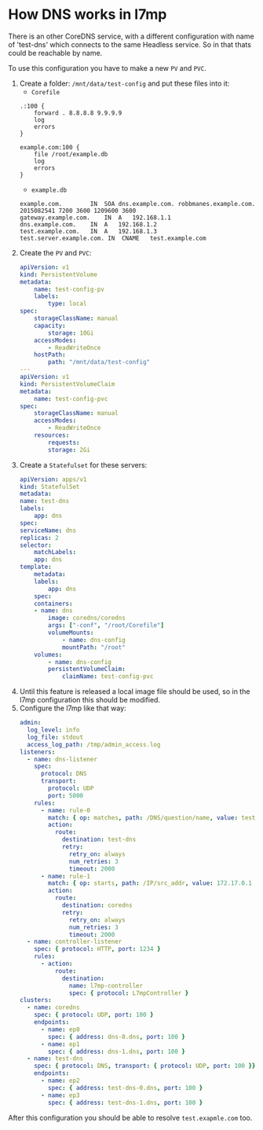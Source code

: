 # How DNS works in l7mp 

There is an other CoreDNS service, with a different configuration with name of 'test-dns'
which connects to the same Headless service. So in that thats could be reachable by name. 

To use this configuration you have to make a new `PV` and `PVC`.

1. Create a folder: `/mnt/data/test-config` and put these files into it: 
    - `Corefile`
    ```
    .:100 {
        forward . 8.8.8.8 9.9.9.9
        log
        errors
    }

    example.com:100 {
        file /root/example.db
        log
        errors
    }
    ```
    - `example.db`
    ```
    example.com.        IN  SOA dns.example.com. robbmanes.example.com. 2015082541 7200 3600 1209600 3600
    gateway.example.com.    IN  A   192.168.1.1
    dns.example.com.    IN  A   192.168.1.2
    test.example.com.   IN  A   192.168.1.3
    test.server.example.com. IN  CNAME   test.example.com
    ```
2. Create the `PV` and `PVC`: 
    ```yaml
    apiVersion: v1
    kind: PersistentVolume
    metadata:
        name: test-config-pv
        labels: 
            type: local
    spec:
        storageClassName: manual
        capacity:
            storage: 10Gi
        accessModes:
            - ReadWriteOnce
        hostPath:
            path: "/mnt/data/test-config"
    ---
    apiVersion: v1
    kind: PersistentVolumeClaim
    metadata:
        name: test-config-pvc
    spec:
        storageClassName: manual
        accessModes:
            - ReadWriteOnce
        resources:
            requests:
            storage: 2Gi
    ```
3. Create a `Statefulset` for these servers:
    ``` yaml
    apiVersion: apps/v1
    kind: StatefulSet
    metadata:
    name: test-dns
    labels:
        app: dns
    spec:
    serviceName: dns
    replicas: 2
    selector:
        matchLabels:
        app: dns
    template:
        metadata:
        labels:
            app: dns
        spec:
        containers:
        - name: dns
            image: coredns/coredns
            args: ["-conf", "/root/Corefile"]
            volumeMounts:
                - name: dns-config
                mountPath: "/root"
        volumes:
            - name: dns-config
            persistentVolumeClaim:
                claimName: test-config-pvc
    ```
4. Until this feature is released a local image file should be used, so in the l7mp configuration this should be modified.
5. Configure the l7mp like that way: 
    ``` yaml
    admin:
      log_level: info
      log_file: stdout
      access_log_path: /tmp/admin_access.log
    listeners:
      - name: dns-listener
        spec: 
          protocol: DNS 
          transport: 
            protocol: UDP
            port: 5000
        rules:
          - name: rule-0
            match: { op: matches, path: /DNS/question/name, value: test* }
            action:
              route:
                destination: test-dns
                retry:
                  retry_on: always
                  num_retries: 3
                  timeout: 2000
          - name: rule-1
            match: { op: starts, path: /IP/src_addr, value: 172.17.0.1 }
            action:
              route:
                destination: coredns
                retry: 
                  retry_on: always
                  num_retries: 3
                  timeout: 2000
      - name: controller-listener
        spec: { protocol: HTTP, port: 1234 }
        rules:
          - action:
              route:
                destination:
                  name: l7mp-controller
                  spec: { protocol: L7mpController }
    clusters:
      - name: coredns
        spec: { protocol: UDP, port: 100 }
        endpoints:
          - name: ep0
            spec: { address: dns-0.dns, port: 100 }
          - name: ep1
            spec: { address: dns-1.dns, port: 100 }
      - name: test-dns
        spec: { protocol: DNS, transport: { protocol: UDP, port: 100 }}
        endpoints: 
          - name: ep2
            spec: { address: test-dns-0.dns, port: 100 }
          - name: ep3
            spec: { address: test-dns-1.dns, port: 100 }
    ```

After this configuration you should be able to resolve `test.exapmle.com` too. 